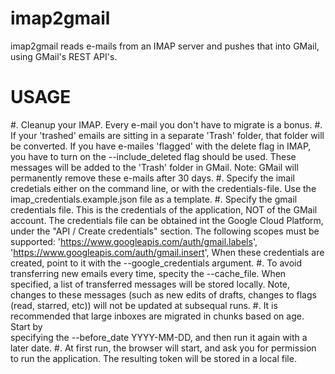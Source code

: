 # imap2gmail

imap2gmail reads e-mails from an IMAP server and pushes that into GMail, using GMail's
REST API's.

# USAGE

  #. Cleanup your IMAP. Every e-mail you don't have to migrate is a bonus.
  #. If your 'trashed' emails are sitting in a separate 'Trash' folder, that folder will be
     converted. If you have e-mailes 'flagged' with the delete flag in IMAP, you have to turn on
     the --include_deleted flag should be used. These messages will be added to the 'Trash' folder in GMail. Note: GMail will permanently remove these e-mails after 30 days.
  #. Specify the imail credetials either on the command line, or with the credentials-file. Use
     the imap_credentials.example.json file as a template.
  #. Specify the gmail credentials file. This is the credentials of the application, NOT of the
     GMail account. The credentials file can be obtained int the Google Cloud Platform, under the "API / Create credentials" section. The following scopes must be supported:
        'https://www.googleapis.com/auth/gmail.labels',
        'https://www.googleapis.com/auth/gmail.insert',
    When these credentials are created, point to it with the --google_credentials argument.
  #. To avoid transferring new emails every time, specity the --cache_file. When specified,
     a list of transferred messages will be stored locally. Note, changes to these messages (such as new edits of drafts, changes to flags (read, starred, etc)) will not be updated at subsequal runs.
  #. It is recommended that large inboxes are migrated in chunks based on age. Start by  
     specifying the --before_date YYYY-MM-DD, and then run it again with a later date.
  #. At first run, the browser will start, and ask you for permission to run the application. The
     resulting token will be stored in a local file.
